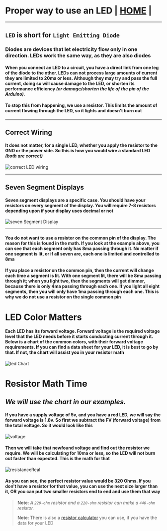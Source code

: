 # Proper way to use an LED | [HOME](README.md) |

---

## `LED` is short for `Light Emitting Diode`

### Diodes are devices that let electricity flow only in one direction. LEDs work the same way, as they are also diodes

#### When you connect an LED to a circuit, you have a direct link from one leg of the diode to the other.  LEDs can not process large amounts of current they are limited to 20ma or less. Although they may try and pass the full current, doing so will cause damage to the LED, or shorten its performance efficiency *(or damage/shorten the life of the pin of the Arduino).*

#### To stop this from happening, we use a resistor. This limits the amount of current flowing through the LED, so it lights and doesn't burn out

---

## Correct Wiring

#### It does not matter, for a single LED, whether you apply the resistor to the GND or the power side.  So this is how you would wire a standard LED *(both are correct)*

![correct LED wiring](images/forwardVoltage/ledFinal.png "Correct LED wiring")

---

## Seven Segment Displays

#### Seven segment displays are a specific case. You **should** have your resistors on every segment of the display. You will require 7-8 resistors depending upon if your display uses decimal or not

![seven Segment Display](images/forwardVoltage/sevenSegment.png "correct wiring for a display")

---

#### You do not want to use a resistor on the common pin of the display. The reason for this is found in the math. If you look at the example above, you can see that each segment only has 8ma passing through it. No matter if one segment is lit, or if all seven are, each one is limited and controlled to 8ma

#### If you place a resistor on the common pin, then the current will change each time a segment is lit. With one segment lit, there will be 8ma passing through it; when you light two, then the segments will get dimmer, because there is only 4ma passing through each one.  If you light all eight segments, then you will only have 1ma passing through each one. This is why we do not use a resistor on the single common pin

# LED Color Matters

#### Each LED has its forward voltage. Forward voltage is the required voltage level that the LED needs before it starts conducting current through it. Below is a chart of the common colors, with their forward voltage requirements. If you can find a data sheet for your LED, it is best to go by that. If not, the chart will assist you in your resistor math

![led Chart](images/forwardVoltage/forwardVoltage.png "led color chart")

# Resistor Math Time

## *We will use the chart in our examples.*

#### If you have a supply voltage of 5v, and you have a red LED, we will say the forward voltage is 1.8v. So first we subtract the FV \(forward voltage\) from the total voltage. So it would look like this


![voltage](images/forwardVoltage/workingVoltage.png)


#### Then we will take that newfound voltage and find out the resistor we require. We will be calculating for 10ma or less, so the LED will not burn out faster than expected. This is the math for that

![resistanceReal](images/forwardVoltage/restanceReal.png)

#### As you can see, the perfect resistor value would be 320 Ohms. If you don't have a resistor for that value, you can use the next size larger than it, OR you can put two smaller resistors end to end and use them that way

> **Note**: *A `220-ohm` resistor and a `220-ohm` resistor can make a `440-ohm` resistor.*
>
> **Note**: There is also a [resistor calculator](https://ohmslawcalculator.com/led-resistor-calculator "resistor online calculator") you can use, if you have the data for your LED
